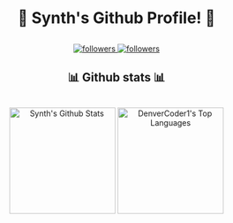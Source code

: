<h1 align="center">
   👋 Synth's Github Profile! 👋
</h1>

##

<p align="center">
<a href="https://github.com/synthofficial" title="Follow me on Github!">
    <img alt="followers" title="followers" src="https://img.shields.io/github/followers/synthofficial?color=236ad3&labelColor=1155ba&style=for-the-badge&logo=github&label=Follow"/>
</a>
  <a href="https://twitter.com/DenverCoder1">
    <img alt="followers" title="Follow me on Twitter" src="https://img.shields.io/twitter/follow/SynthZM?color=55960c&labelColor=488207&label=Follow&logo=twitter&logoColor=white&style=for-the-badge"/>
</a>
</p>

<h2 align="center">
    📊 Github stats 📊
</h2>

<p align="center">
<!-- https://github.com/anuraghazra/github-readme-stats -->
  <br/>
    <a href="https://github.com/anuraghazra/github-readme-stats"><img alt="Synth's Github Stats" src="https://denvercoder1-github-readme-stats.vercel.app/api/?username=synthofficial&show_icons=true&count_private=true&theme=react&hide_border=true&bg_color=1F222E&title_color=F85D7F&icon_color=F8D866" height="192px"/></a>
  <a href="https://github.com/anuraghazra/github-readme-stats"><img alt="DenverCoder1's Top Languages" src="https://github-readme-stats.vercel.app/api/top-langs/?username=synthofficial&langs_count=8&layout=compact&theme=react&hide_border=true&bg_color=1F222E&title_color=F85D7F&icon_color=F8D866" height="192px"/></a>
</p>
